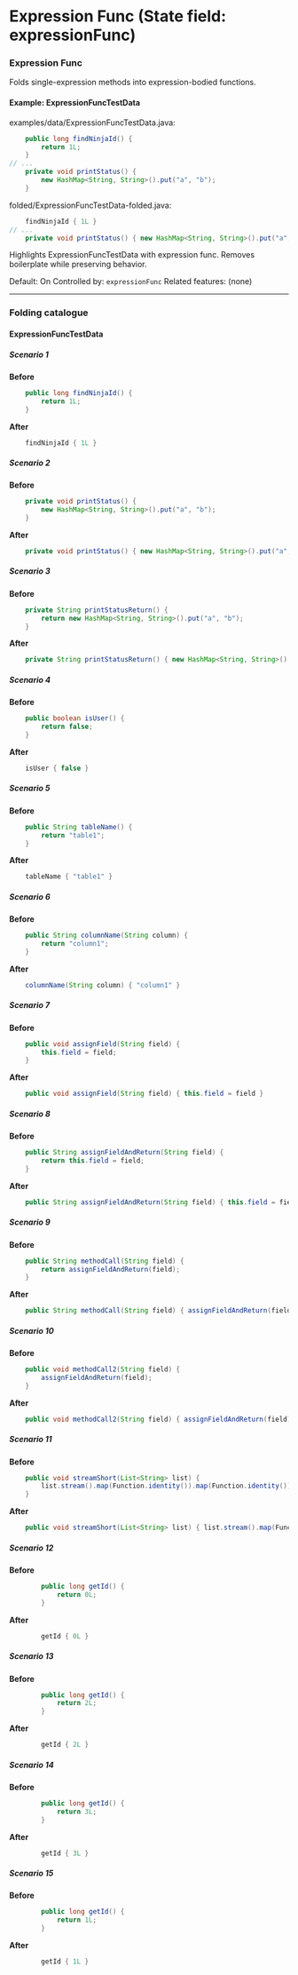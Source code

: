 # Expression Func (State field: expressionFunc)

### Expression Func
Folds single-expression methods into expression-bodied functions.

#### Example: ExpressionFuncTestData

examples/data/ExpressionFuncTestData.java:
```java
    public long findNinjaId() {
        return 1L;
    }
// ...
    private void printStatus() {
        new HashMap<String, String>().put("a", "b");
    }
```

folded/ExpressionFuncTestData-folded.java:
```java
    findNinjaId { 1L }
// ...
    private void printStatus() { new HashMap<String, String>().put("a", "b") }
```

Highlights ExpressionFuncTestData with expression func.
Removes boilerplate while preserving behavior.

Default: On
Controlled by: `expressionFunc`
Related features: (none)

---
### Folding catalogue

#### ExpressionFuncTestData

##### Scenario 1

**Before**
```java
    public long findNinjaId() {
        return 1L;
    }
```

**After**
```java
    findNinjaId { 1L }
```


##### Scenario 2

**Before**
```java
    private void printStatus() {
        new HashMap<String, String>().put("a", "b");
    }
```

**After**
```java
    private void printStatus() { new HashMap<String, String>().put("a", "b") }
```


##### Scenario 3

**Before**
```java
    private String printStatusReturn() {
        return new HashMap<String, String>().put("a", "b");
    }
```

**After**
```java
    private String printStatusReturn() { new HashMap<String, String>().put("a", "b") }
```


##### Scenario 4

**Before**
```java
    public boolean isUser() {
        return false;
    }
```

**After**
```java
    isUser { false }
```


##### Scenario 5

**Before**
```java
    public String tableName() {
        return "table1";
    }
```

**After**
```java
    tableName { "table1" }
```


##### Scenario 6

**Before**
```java
    public String columnName(String column) {
        return "column1";
    }
```

**After**
```java
    columnName(String column) { "column1" }
```


##### Scenario 7

**Before**
```java
    public void assignField(String field) {
        this.field = field;
    }
```

**After**
```java
    public void assignField(String field) { this.field = field }
```


##### Scenario 8

**Before**
```java
    public String assignFieldAndReturn(String field) {
        return this.field = field;
    }
```

**After**
```java
    public String assignFieldAndReturn(String field) { this.field = field }
```


##### Scenario 9

**Before**
```java
    public String methodCall(String field) {
        return assignFieldAndReturn(field);
    }
```

**After**
```java
    public String methodCall(String field) { assignFieldAndReturn(field) }
```


##### Scenario 10

**Before**
```java
    public void methodCall2(String field) {
        assignFieldAndReturn(field);
    }
```

**After**
```java
    public void methodCall2(String field) { assignFieldAndReturn(field) }
```


##### Scenario 11

**Before**
```java
    public void streamShort(List<String> list) {
        list.stream().map(Function.identity()).map(Function.identity());
    }
```

**After**
```java
    public void streamShort(List<String> list) { list.stream().map(Function.identity()).map(Function.identity()) }
```


##### Scenario 12

**Before**
```java
        public long getId() {
            return 0L;
        }
```

**After**
```java
        getId { 0L }
```


##### Scenario 13

**Before**
```java
        public long getId() {
            return 2L;
        }
```

**After**
```java
        getId { 2L }
```


##### Scenario 14

**Before**
```java
        public long getId() {
            return 3L;
        }
```

**After**
```java
        getId { 3L }
```


##### Scenario 15

**Before**
```java
        public long getId() {
            return 1L;
        }
```

**After**
```java
        getId { 1L }
```

